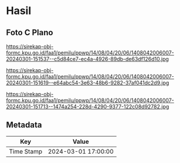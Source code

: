 # Hasil

## Foto C Plano

https://sirekap-obj-formc.kpu.go.id/faa1/pemilu/ppwp/14/08/04/20/06/1408042006007-20240301-151537--c5d84ce7-ec4a-4926-89db-de63df126d10.jpg

https://sirekap-obj-formc.kpu.go.id/faa1/pemilu/ppwp/14/08/04/20/06/1408042006007-20240301-151619--e64abc54-3e63-48b6-9282-37af041dc2d9.jpg

https://sirekap-obj-formc.kpu.go.id/faa1/pemilu/ppwp/14/08/04/20/06/1408042006007-20240301-151713--1474a254-228d-4290-9377-122c08d92782.jpg


## Metadata

| Key        | Value               |
| ---------- | ------------------- |
| Time Stamp | 2024-03-01 17:00:00 |



